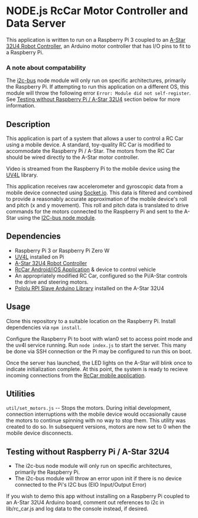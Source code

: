 # NODE.js RcCar Motor Controller and Data Server

This application is written to run on a Raspberry Pi 3 coupled to an [A-Star 32U4 Robot Controller](http://www.pololu.com/product/3117/), an Arduino motor controller that has I/O pins to fit to a Raspberry Pi.

### A note about compatability
The [i2c-bus](https://github.com/fivdi/i2c-bus) node module will only run on specific architectures, primarily the Raspberry Pi. If attempting to run this application on a different OS, this module will throw the following error `Error: Module did not self-register`. See [Testing without Raspberry Pi / A-Star 32U4](#no_pi) section below for more information.

## Description

This application is part of a system that allows a user to control a RC Car using a mobile device. A standard, toy-quality RC Car is modified to accommodate the Raspberry Pi / A-Star. The motors from the RC Car should be wired directly to the A-Star motor controller. 

Video is streamed from the Raspberry Pi to the mobile device using the [UV4L](https://www.linux-projects.org/uv4l/) library. 

This application receives raw accelerometer and gyroscopic data from a mobile device connected using [Socket.io](https://socket.io). This data is filtered and combined to provide a reasonably accurate approximation of the mobile device's roll and pitch (x and y movement). This roll and pitch data is translated to drive commands for the motors connected to the Raspberry Pi and sent to the A-Star using the [I2C-bus node module](https://github.com/fivdi/i2c-bus).


## Dependencies

* Raspberry Pi 3 or Raspberry Pi Zero W
* [UV4L](https://www.linux-projects.org/uv4l/) installed on Pi
* [A-Star 32U4 Robot Controller](http://www.pololu.com/product/3117/)
* [RcCar Android/iOS Application](https://github.com/arichner/RcCar) & device to control vehicle
* An appropriately modified RC Car, configured so the Pi/A-Star controls the drive and steering motors.
* [Pololu RPI Slave Arduino Library](https://github.com/pololu/pololu-rpi-slave-arduino-library) installed on the A-Star 32U4


## Usage

Clone this repository to a suitable location on the Raspberry Pi. Install dependencies via `npm install`. 

Configure the Raspberry Pi to boot with wlan0 set to access point mode and the uv4l service running. Run `node index.js` to start the server. This many be done via SSH connection or the Pi may be configured to run this on boot.

Once the server has launched, the LED lights on the A-Star will blink once to indicate initialization complete. At this point, the system is ready to recieve incoming connections from the [RcCar mobile application](https://github.com/arichner/RcCar). 


## Utilities

`util/set_motors.js` -- Stops the motors. During initial development, connection interruptions with the mobile device would occasionally cause the motors to continue spinning with no way to stop them. This utility was created to do so. In subsequent versions, motors are now set to 0 when the mobile device disconnects.


## Testing without Raspberry Pi / A-Star 32U4 <a id="no_pi"></a>

* The i2c-bus node module will only run on specific architectures, primarily the Raspberry Pi.
* The i2c-bus module will throw an error upon init if there is no device connected to 
  the Pi's I2C bus (EIO Input/Output Error)

If you wish to demo this app without installing on a Raspberry Pi coupled to an A-Star 32U4 Arduino board, comment out references to i2c in lib/rc_car.js and log data to the console instead, if desired.
